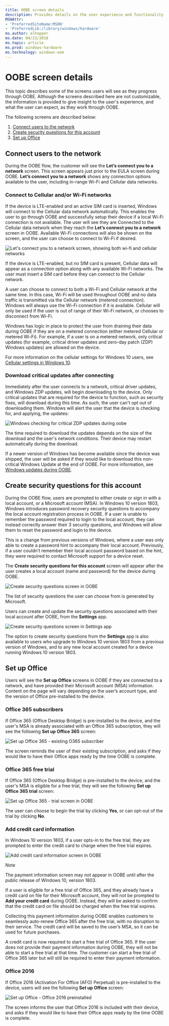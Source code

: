 ```yaml
---
title: OOBE screen details
description: Provides details on the user experience and functionality for several screens in OOBE.
MSHAttr:
- 'PreferredSiteName:MSDN'
- 'PreferredLib:/library/windows/hardware'
ms.author: alhopper
ms.date: 04/23/2018
ms.topic: article
ms.prod: windows-hardware
ms.technology: windows-oem
---
```

# OOBE screen details

This topic describes some of the screens users will see as they progress through OOBE. Although the screens described here are not customizable, the information is provided to give insight to the user's experience, and what the user can expect, as they work through OOBE.

The following screens are described below:

1. [Connect users to the network](#connect-users-to-the-network)
1. [Create security questions for this account](#create-security-questions-for-this-account)
1. [Set up Office](#set-up-office)

## Connect users to the network

During the OOBE flow, the customer will see the **Let’s connect you to a network** screen. This screen appears just prior to the EULA screen during OOBE. **Let’s connect you to a network** shows any connection options available to the user, including in-range Wi-Fi and Cellular data networks.

### Connect to Cellular and/or Wi-Fi networks

If the device is LTE-enabled and an active SIM card is inserted, Windows will connect to the Cellular data network automatically. This enables the user to go through OOBE and successfully setup their device if a local Wi-Fi connection is not available. The user will see they are Connected to the Cellular data network when they reach the **Let’s connect you to a network** screen in OOBE. Available Wi-Fi connections will also be shown on the screen, and the user can choose to connect to Wi-Fi if desired.

![Let's connect you to a network screen, showing both wi-fi and cellular networks](images/connect-to-network-screen.jpg)

If the device is LTE-enabled, but no SIM card is present, Cellular data will appear as a connection option along with any available Wi-Fi networks. The user must insert a SIM card before they can connect to the Cellular network.

A user can choose to connect to both a Wi-Fi and Cellular network at the same time. In this case, Wi-Fi will be used throughout OOBE and no data traffic is transmitted via the Cellular network (metered connection). Windows will always use the Wi-Fi connection if it is available. Cellular will only be used if the user is out of range of their Wi-Fi network, or chooses to disconnect from Wi-Fi.

Windows has logic in place to protect the user from draining their data during OOBE if they are on a metered connection (either metered Cellular or metered Wi-Fi). For example, if a user is on a metered network, only critical updates (for example, critical driver updates and zero-day patch (ZDP) Windows updates) are allowed on the device.

For more information on the cellular settings for Windows 10 users, see [Cellular settings in Windows 10](https://support.microsoft.com/en-us/help/10739/windows-10-cellular-settings).

### Download critical updates after connecting

Immediately after the user connects to a network, critical driver updates, and Windows ZDP updates, will begin downloading to the device. Only critical updates that are required for the device to function, such as security fixes, will download during this time. As such, the user can't opt out of downloading them. Windows will alert the user that the device is checking for, and applying, the updates:

![Windows checking for critical ZDP updates during oobe](images/zdp-oobe.png)

The time required to download the updates depends on the size of the download and the user's network conditions. Their device may restart automatically during the download.

If a newer version of Windows has become available since the device was shipped, the user will be asked if they would like to download this non-critical Windows Update at the end of OOBE. For more information, see [Windows updates during OOBE](windows-updates-during-oobe.md).

## Create security questions for this account

During the OOBE flow, users are prompted to either create or sign in with a local account, or a Microsoft account (MSA). In Windows 10 version 1803, Windows introduces password recovery security questions to accompany the local account registration process in OOBE. If a user is unable to remember the password required to login to the local account, they can instead correctly answer their 3 security questions, and Windows will allow them to reset the password and login to the device.

This is a change from previous versions of Windows, where a user was only able to create a password hint to accompany their local account. Previously, if a user couldn’t remember their local account password based on the hint, they were required to contact Microsoft support for a device reset.

The **Create security questions for this account** screen will appear after the user creates a local account (name and password) for the device during OOBE.

![Create security questions screen in OOBE](images/security-questions-oobe.png)

The list of security questions the user can choose from is generated by Microsoft.

Users can create and update the security questions associated with their local account after OOBE, from the **Settings** app.

![Create security questions screen in Settings app](images/security-questions-settings-app.png)

The option to create security questions from the **Settings** app is also available to users who upgrade to Windows 10 version 1803 from a previous version of Windows, and to any new local account created for a device running Windows 10 version 1803.

## Set up Office

Users will see the **Set up Office** screens in OOBE if they are connected to a network, and have provided their Microsoft account (MSA) information. Content on the page will vary depending on the user’s account type, and the version of Office pre-installed to the device.

### Office 365 subscribers

If Office 365 (Office Desktop Bridge) is pre-installed to the device, and the user's MSA is already associated with an Office 365 subscription, they will see the following **Set up Office 365** screen:

![Set up Office 365 - existing O365 subscriber](images/oobe-set-up-office-o365-subscriber.png)

The screen reminds the user of their existing subscription, and asks if they would like to have their Office apps ready by the time OOBE is complete.

### Office 365 free trial

If Office 365 (Office Desktop Bridge) is pre-installed to the device, and the user's MSA is eligible for a free trial, they will see the following **Set up Office 365 trial** screen:

![Set up Office 365 - trial screen in OOBE](images/set-up-office365-trial-oobe.png)

The user can choose to begin the trial by clicking **Yes**, or can opt-out of the trial by clicking **No**.

### Add credit card information

In Windows 10 version 1803, if a user opts-in to the free trial, they are prompted to enter the credit card to charge when the free trial expires.

![Add credit card information screen in OOBE](images/add-credit-card-oobe.png)

> [!Note]
> The payment information screen may not appear in OOBE until after the public release of Windows 10, version 1803.

If a user is eligible for a free trial of Office 365, and they already have a credit card on file for their Microsoft account, they will not be prompted to **Add your credit card** during OOBE. Instead, they will be asked to confirm that the credit card on file should be charged when the free trial expires.

Collecting this payment information during OOBE enables customers to seamlessly auto-renew Office 365 after the free trial, with no disruption to their service. The credit card will be saved to the user’s MSA, so it can be used for future purchases.

A credit card is now required to start a free trial of Office 365. If the user does not provide their payment information during OOBE, they will not be able to start a free trial at that time. The customer can start a free trial of Office 365 later but will still be required to enter their payment information.

### Office 2016

If Office 2016 (Activation For Office (AFO) Perpetual) is pre-installed to the device, users will see the following **Set up Office** screen:

![Set up Office - Office 2016 preinstalled](images/oobe-set-up-office-afo.jpg)

The screen informs the user that Office 2016 is included with their device, and asks if they would like to have their Office apps ready by the time OOBE is complete.
